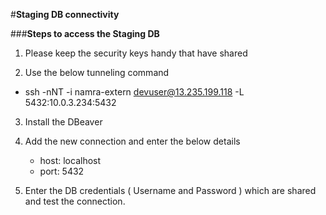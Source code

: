 #**Staging DB connectivity**

###**Steps to access the Staging DB**

1. Please keep the security keys handy that have shared

2. Use the below tunneling command

- ssh -nNT -i namra-extern  devuser@13.235.199.118 -L 5432:10.0.3.234:5432

3. Install the DBeaver

4. Add the new connection and enter the below details

   - host: localhost 
   - port: 5432
   
5. Enter the DB credentials ( Username and Password ) which are shared and test the connection.




